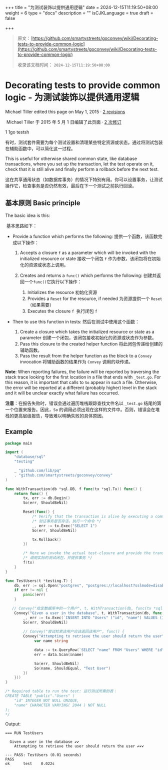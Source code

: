 +++
title = "为测试装饰以提供通用逻辑"
date = 2024-12-15T11:19:50+08:00
weight = 6
type = "docs"
description = ""
isCJKLanguage = true
draft = false

+++

> 原文：[https://github.com/smartystreets/goconvey/wiki/Decorating-tests-to-provide-common-logic](https://github.com/smartystreets/goconvey/wiki/Decorating-tests-to-provide-common-logic)
>
> 收录该文档时间： `2024-12-15T11:19:50+08:00`

# Decorating tests to provide common logic - 为测试装饰以提供通用逻辑



Michael Tiller edited this page on May 1, 2015 · [2 revisions](https://github.com/smartystreets/goconvey/wiki/Decorating-tests-to-provide-common-logic/_history)

​	Michael Tiller 于 2015 年 5 月 1 日编辑了此页面 · [2 次修订](https://github.com/smartystreets/goconvey/wiki/Decorating-tests-to-provide-common-logic/_history)

1 1go testsh

​	有时，测试套件需要为每个测试设置和清理某些特定资源或状态。通过将测试包装在辅助函数中，可以简化这一过程。

This is useful for otherwise shared common state, like database transactions, where you set up the transaction, let the test operate on it, check that it is still alive and finally perform a rollback before the next test.

​	这在共享通用状态（如数据库事务）的情况下特别有用。你可以设置事务，让测试操作它，检查事务是否仍然有效，最后在下一个测试之前执行回滚。

## 基本原则 Basic principle



The basic idea is this:

​	基本思路如下：

- Provide a function which performs the following: 提供一个函数，该函数完成以下操作：

  1. Accepts a closure `f` as a parameter which will be invoked with the initialized resource or state 接收一个闭包 `f` 作为参数，该闭包将在初始化的资源或状态上调用。

  2. Creates and returns a `func()` which performs the following: 创建并返回一个`func()`它执行以下操作：

     1. Initializes the resource 初始化资源
     2. Provides a `Reset` for the resource, if needed 为资源提供一个 `Reset`（如果需要）
     3. Executes the closure `f `执行闭包 `f`
  
- Then to use this function in tests: 然后在测试中使用这个函数：

  1. Create a closure which takes the initialized resource or state as a parameter 创建一个闭包，该闭包接收初始化的资源或状态作为参数。
  2. Pass this closure to the created helper function 将此闭包传递给创建的辅助函数。
  3. Pass the result from the helper function as the block to a `Convey` invocation 将辅助函数的结果作为 `Convey` 调用的块传递。

**Note**: When reporting failures, the failure will be reported by traversing the stack trace looking for the first location in a file that ends with `_test.go`. For this reason, it is important that calls to `So` appear in such a file. Otherwise, the error will be reported at a different (probably higher) level in the stack and it will be unclear exactly what failure has occurred.

​	**注意**：在报告失败时，错误会通过遍历堆栈跟踪查找文件名以 `_test.go` 结尾的第一个位置来报告。因此，`So` 的调用必须出现在这样的文件中。否则，错误会在堆栈的更高层级报告，导致难以明确失败的具体原因。

## Example



```go
package main

import (
	"database/sql"
	"testing"

	_ "github.com/lib/pq"
	. "github.com/smartystreets/goconvey/convey"
)

func WithTransaction(db *sql.DB, f func(tx *sql.Tx)) func() {
	return func() {
		tx, err := db.Begin()
		So(err, ShouldBeNil)

		Reset(func() {
			/* Verify that the transaction is alive by executing a command */
			/* 验证事务是否存活，执行一个命令 */
			_, err := tx.Exec("SELECT 1")
			So(err, ShouldBeNil)

			tx.Rollback()
		})

		/* Here we invoke the actual test-closure and provide the transaction */
		/* 调用实际的测试闭包，并提供事务 */
		f(tx)
	}
}

func TestUsers(t *testing.T) {
	db, err := sql.Open("postgres", "postgres://localhost?sslmode=disable")
	if err != nil {
		panic(err)
	}

   // Convey("给定数据库中的一个用户", t, WithTransaction(db, func(tx *sql.Tx) {
	Convey("Given a user in the database", t, WithTransaction(db, func(tx *sql.Tx) {
		_, err := tx.Exec(`INSERT INTO "Users" ("id", "name") VALUES (1, 'Test User')`)
		So(err, ShouldBeNil)
		
		// Convey("尝试检索该用户应该返回该用户", func() {
		Convey("Attempting to retrieve the user should return the user", func() {
			 var name string

			 data := tx.QueryRow(`SELECT "name" FROM "Users" WHERE "id" = 1`)
			 err = data.Scan(&name)

			 So(err, ShouldBeNil)
			 So(name, ShouldEqual, "Test User")
		})
	}))
}

/* Required table to run the test: 运行测试所需的表：
CREATE TABLE "public"."Users" ( 
	"id" INTEGER NOT NULL UNIQUE, 
	"name" CHARACTER VARYING( 2044 ) NOT NULL
);
*/
```



Output:

```
=== RUN TestUsers

  Given a user in the database ✔✔
    Attempting to retrieve the user should return the user ✔✔✔

--- PASS: TestUsers (0.01 seconds)
PASS
ok      test    0.022s
```
